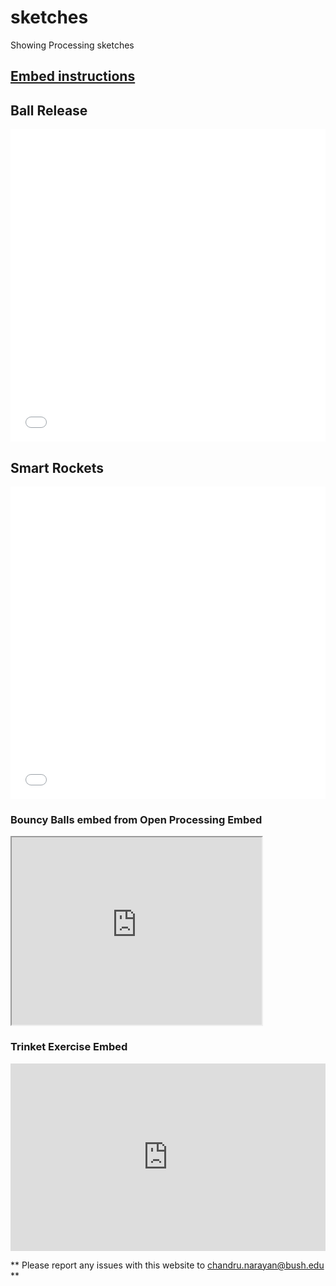 # sketches
Showing Processing sketches

## [Embed instructions](./ball_release/embed.html)
## Ball Release
<iframe src="./cpjava_final_project/EvolveFlowField_v4/index.html" width="100%" height="500" frameborder="0" marginwidth="0" marginheight="0" allowfullscreen></iframe>

## Smart Rockets
<iframe src="./ball_release/index.html" width="100%" height="500" frameborder="0" marginwidth="0" marginheight="0" allowfullscreen></iframe>

### Bouncy Balls embed from Open Processing Embed
<iframe src="https://www.openprocessing.org/sketch/948492/embed/" width="400" height="300"></iframe>

### Trinket Exercise Embed
<iframe src="https://trinket.io/embed/java/568a63bc9d" width="100%" height="300" frameborder="0" marginwidth="0" marginheight="0" allowfullscreen></iframe>

** Please report any issues with this website to <chandru.narayan@bush.edu> **


